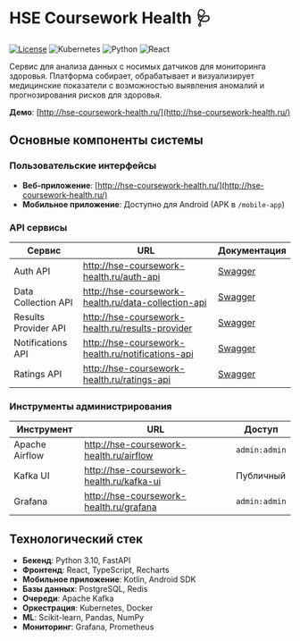 # HSE Coursework Health 🩺

[![License](http://img.shields.io/badge/License-Apache_2.0-blue.svg)](http://opensource.org/licenses/Apache-2.0)
![Kubernetes](http://img.shields.io/badge/kubernetes-%23326ce5.svg?style=flat&logo=kubernetes&logoColor=white)
![Python](http://img.shields.io/badge/python-3670A0?style=flat&logo=python&logoColor=ffdd54)
![React](http://img.shields.io/badge/react-%2320232a.svg?style=flat&logo=react&logoColor=%2361DAFB)

Сервис для анализа данных с носимых датчиков для мониторинга здоровья. Платформа собирает, обрабатывает и визуализирует медицинские показатели с возможностью выявления аномалий и прогнозирования рисков для здоровья.

**Демо**: [http://hse-coursework-health.ru/](http://hse-coursework-health.ru/)



## Основные компоненты системы

### Пользовательские интерфейсы
- **Веб-приложение**: [http://hse-coursework-health.ru/](http://hse-coursework-health.ru/)
- **Мобильное приложение**: Доступно для Android (APK в `/mobile-app`)

### API сервисы
| Сервис | URL | Документация |
|--------|-----|--------------|
| Auth API | http://hse-coursework-health.ru/auth-api | [Swagger](http://hse-coursework-health.ru/auth-api/docs) |
| Data Collection API | http://hse-coursework-health.ru/data-collection-api | [Swagger](http://hse-coursework-health.ru/data-collection-api/docs) |
| Results Provider API | http://hse-coursework-health.ru/results-provider | [Swagger](http://hse-coursework-health.ru/results-provider/docs) |
| Notifications API | http://hse-coursework-health.ru/notifications-api | [Swagger](http://hse-coursework-health.ru/notifications-api/docs) |
| Ratings API | http://hse-coursework-health.ru/ratings-api | [Swagger](http://hse-coursework-health.ru/ratings-api/docs) |

### Инструменты администрирования
| Инструмент | URL | Доступ |
|------------|-----|--------|
| Apache Airflow | http://hse-coursework-health.ru/airflow | `admin:admin` |
| Kafka UI | http://hse-coursework-health.ru/kafka-ui | Публичный |
| Grafana | http://hse-coursework-health.ru/grafana | `admin:admin` |

## Технологический стек

- **Бекенд**: Python 3.10, FastAPI
- **Фронтенд**: React, TypeScript, Recharts
- **Мобильное приложение**: Kotlin, Android SDK
- **Базы данных**: PostgreSQL, Redis
- **Очереди**: Apache Kafka
- **Оркестрация**: Kubernetes, Docker
- **ML**: Scikit-learn, Pandas, NumPy
- **Мониторинг**: Grafana, Prometheus
